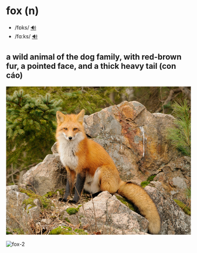 # fox (n)

- /fɒks/ [🔊](https://www.oxfordlearnersdictionaries.com/media/english/uk_pron/f/fox/fox__/fox__gb_2.mp3)
- /fɑːks/ [🔊](https://www.oxfordlearnersdictionaries.com/media/english/us_pron/f/fox/fox__/fox__us_1.mp3)

## a wild animal of the dog family, with red-brown fur, a pointed face, and a thick heavy tail (con cáo)

![fox-1](fox-1.png)

![fox-2](fox-2.png)